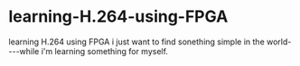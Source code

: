 # learning-H.264-using-FPGA
learning H.264 using FPGA
i just want to find sonething simple in the world----while i'm learning something for myself.
